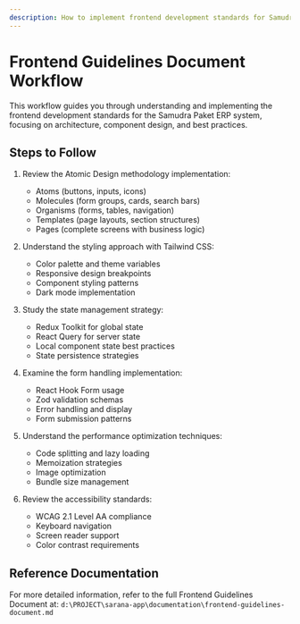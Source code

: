 ```yaml
---
description: How to implement frontend development standards for Samudra Paket ERP
---
```


# Frontend Guidelines Document Workflow

This workflow guides you through understanding and implementing the frontend development standards for the Samudra Paket ERP system, focusing on architecture, component design, and best practices.

## Steps to Follow

1. Review the Atomic Design methodology implementation:
   - Atoms (buttons, inputs, icons)
   - Molecules (form groups, cards, search bars)
   - Organisms (forms, tables, navigation)
   - Templates (page layouts, section structures)
   - Pages (complete screens with business logic)

2. Understand the styling approach with Tailwind CSS:
   - Color palette and theme variables
   - Responsive design breakpoints
   - Component styling patterns
   - Dark mode implementation

3. Study the state management strategy:
   - Redux Toolkit for global state
   - React Query for server state
   - Local component state best practices
   - State persistence strategies

4. Examine the form handling implementation:
   - React Hook Form usage
   - Zod validation schemas
   - Error handling and display
   - Form submission patterns

5. Understand the performance optimization techniques:
   - Code splitting and lazy loading
   - Memoization strategies
   - Image optimization
   - Bundle size management

6. Review the accessibility standards:
   - WCAG 2.1 Level AA compliance
   - Keyboard navigation
   - Screen reader support
   - Color contrast requirements

## Reference Documentation

For more detailed information, refer to the full Frontend Guidelines Document at:
`d:\PROJECT\sarana-app\documentation\frontend-guidelines-document.md`